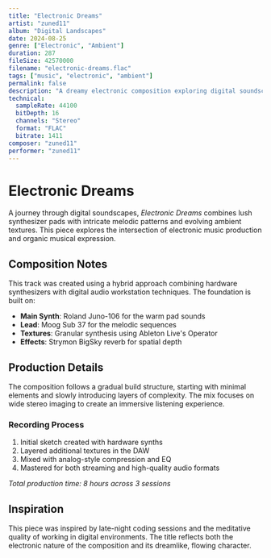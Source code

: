 ```yaml
---
title: "Electronic Dreams"
artist: "zuned11"
album: "Digital Landscapes"
date: 2024-08-25
genre: ["Electronic", "Ambient"]
duration: 287
fileSize: 42570000
filename: "electronic-dreams.flac"
tags: ["music", "electronic", "ambient"]
permalink: false
description: "A dreamy electronic composition exploring digital soundscapes with layered synthesizers and ambient textures."
technical:
  sampleRate: 44100
  bitDepth: 16
  channels: "Stereo"
  format: "FLAC"
  bitrate: 1411
composer: "zuned11"
performer: "zuned11"
---
```


# Electronic Dreams

A journey through digital soundscapes, *Electronic Dreams* combines lush synthesizer pads with intricate melodic patterns and evolving ambient textures. This piece explores the intersection of electronic music production and organic musical expression.

## Composition Notes

This track was created using a hybrid approach combining hardware synthesizers with digital audio workstation techniques. The foundation is built on:

- **Main Synth**: Roland Juno-106 for the warm pad sounds
- **Lead**: Moog Sub 37 for the melodic sequences  
- **Textures**: Granular synthesis using Ableton Live's Operator
- **Effects**: Strymon BigSky reverb for spatial depth

## Production Details

The composition follows a gradual build structure, starting with minimal elements and slowly introducing layers of complexity. The mix focuses on wide stereo imaging to create an immersive listening experience.

### Recording Process

1. Initial sketch created with hardware synths
2. Layered additional textures in the DAW
3. Mixed with analog-style compression and EQ
4. Mastered for both streaming and high-quality audio formats

*Total production time: 8 hours across 3 sessions*

## Inspiration

This piece was inspired by late-night coding sessions and the meditative quality of working in digital environments. The title reflects both the electronic nature of the composition and its dreamlike, flowing character.